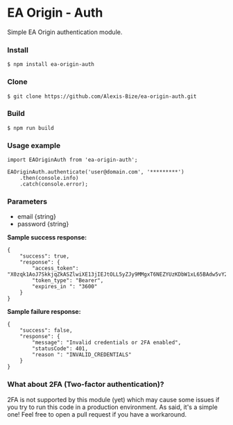# EA Origin - Auth

Simple EA Origin authentication module.

### Install
```
$ npm install ea-origin-auth
```

### Clone
```
$ git clone https://github.com/Alexis-Bize/ea-origin-auth.git
```

### Build
```
$ npm run build
```

### Usage example

```
import EAOriginAuth from 'ea-origin-auth';

EAOriginAuth.authenticate('user@domain.com', '*********')
    .then(console.info)
    .catch(console.error);
```

### Parameters

-   email {string}
-   password {string}

**Sample success response:**
```
{
    "success": true,
    "response": {
        "access_token": "X0zqk1AoJ7SkkjqZkASZlwiXE13jIEJtOLL5yZJy9MMgxT6NEZYUzKDbW1xL65BAdw5vY2H5xPgKzTOn88I",
        "token_type": "Bearer",
        "expires_in ": "3600"
    }
}
```

**Sample failure response:**
```
{
    "success": false,
    "response": {
        "message": "Invalid credentials or 2FA enabled",
        "statusCode": 401,
        "reason ": "INVALID_CREDENTIALS"
    }
}
```

### What about 2FA (Two-factor authentication)?

2FA is not supported by this module (yet) which may cause some issues if you try to run this code in a production environment. As said, it's a simple one! Feel free to open a pull request if you have a workaround.
